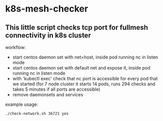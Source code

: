 # k8s-mesh-checker

## This little script checks tcp port for fullmesh connectivity in k8s cluster

workflow:

* start centos daemon set with net=host, inside pod running nc in listen mode
* start centos daemon set with default net and expose it, inside pod running nc in listen mode
* with 'kubectl exec' check that nc port is accessible for every pod that we started (for 7 node cluster it starts 14 pods, runs 294 checks and takes 5 minutes if all ports are accessible) 
* remove daemonsets and services

example usage:

`./check-network.sh 36721 yes`
